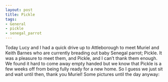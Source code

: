 ```yaml
---
layout: post
title: Pickle
tags:
- General
- pickle
- senegal_parrot
---
```

Today Lucy and I had a quick drive up to Attleborough to meet Muriel and Keith Barnes who are currently breading out baby Senegal parrot; Pickle.
It was a pleasure to meet them, and Pickle, and I can’t thank them enough. We found it hard to come away empty handed but we know that Pickle is a few weeks off from being fully ready for a new home. So I guess we just sit and wait until then, thank you Muriel!
Some pictures until the day anyway:  
